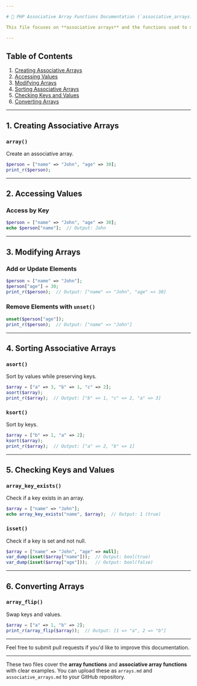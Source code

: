 ```yaml
---

# 📄 PHP Associative Array Functions Documentation (`associative_arrays.md`)

This file focuses on **associative arrays** and the functions used to manipulate them.

---
```


## **Table of Contents**
1. [Creating Associative Arrays](#creating-associative-arrays)
2. [Accessing Values](#accessing-values)
3. [Modifying Arrays](#modifying-arrays)
4. [Sorting Associative Arrays](#sorting-associative-arrays)
5. [Checking Keys and Values](#checking-keys-and-values)
6. [Converting Arrays](#converting-arrays)

---

## 1. Creating Associative Arrays

### `array()`
Create an associative array.

```php
$person = ["name" => "John", "age" => 30];
print_r($person);
```

---

## 2. Accessing Values

### Access by Key

```php
$person = ["name" => "John", "age" => 30];
echo $person["name"];  // Output: John
```

---

## 3. Modifying Arrays

### Add or Update Elements

```php
$person = ["name" => "John"];
$person["age"] = 30;
print_r($person);  // Output: ["name" => "John", "age" => 30]
```

### Remove Elements with `unset()`

```php
unset($person["age"]);
print_r($person);  // Output: ["name" => "John"]
```

---

## 4. Sorting Associative Arrays

### `asort()`
Sort by values while preserving keys.

```php
$array = ["a" => 3, "b" => 1, "c" => 2];
asort($array);
print_r($array);  // Output: ["b" => 1, "c" => 2, "a" => 3]
```

### `ksort()`
Sort by keys.

```php
$array = ["b" => 1, "a" => 2];
ksort($array);
print_r($array);  // Output: ["a" => 2, "b" => 1]
```

---

## 5. Checking Keys and Values

### `array_key_exists()`
Check if a key exists in an array.

```php
$array = ["name" => "John"];
echo array_key_exists("name", $array);  // Output: 1 (true)
```

### `isset()`
Check if a key is set and not null.

```php
$array = ["name" => "John", "age" => null];
var_dump(isset($array["name"]));  // Output: bool(true)
var_dump(isset($array["age"]));   // Output: bool(false)
```

---

## 6. Converting Arrays

### `array_flip()`
Swap keys and values.

```php
$array = ["a" => 1, "b" => 2];
print_r(array_flip($array));  // Output: [1 => "a", 2 => "b"]
```

---

Feel free to submit pull requests if you'd like to improve this documentation.

---

These two files cover the **array functions** and **associative array functions** with clear examples. You can upload these as `arrays.md` and `associative_arrays.md` to your GitHub repository.